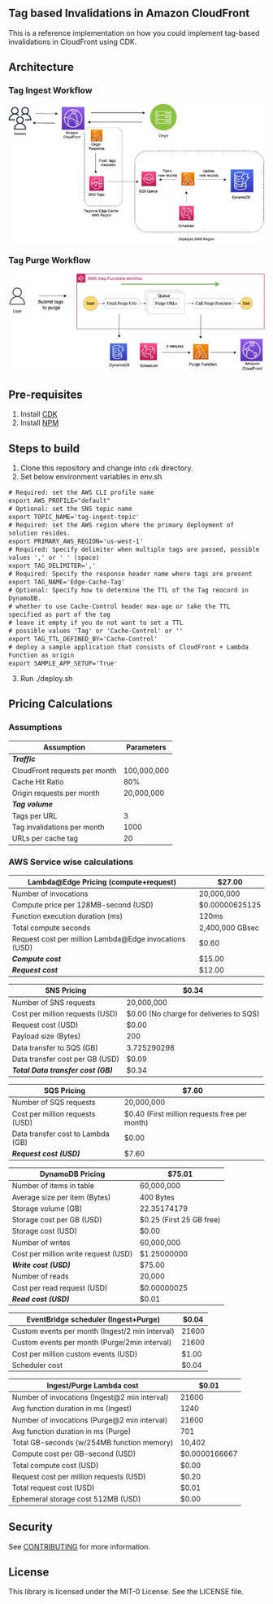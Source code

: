 ## Tag based Invalidations in Amazon CloudFront

This is a reference implementation on how you could implement tag-based invalidations in CloudFront using CDK.

## Architecture

### Tag Ingest Workflow

![Tag Ingest Workflow](/images/tag-ingest-workflow.jpeg)

### Tag Purge Workflow

![Tag Purge Workflow](/images/tag-purge-workflow.jpeg)

## Pre-requisites

1. Install [CDK](https://docs.aws.amazon.com/cdk/v2/guide/getting_started.html)
1. Install [NPM](https://docs.npmjs.com/downloading-and-installing-node-js-and-npm)

## Steps to build

1. Clone this repository and change into `cdk` directory.
1. Set below environment variables in env.sh
```
# Required: set the AWS CLI profile name
export AWS_PROFILE="default"
# Optional: set the SNS topic name
export TOPIC_NAME='tag-ingest-topic'
# Required: set the AWS region where the primary deployment of solution resides.
export PRIMARY_AWS_REGION='us-west-1'
# Required: Specify delimiter when multiple tags are passed, possible values ',' or ' ' (space)
export TAG_DELIMITER=','
# Required: Specify the response header name where tags are present
export TAG_NAME='Edge-Cache-Tag'
# Optional: Specify how to determine the TTL of the Tag reocord in DynamoDB.
# whether to use Cache-Control header max-age or take the TTL specified as part of the tag
# leave it empty if you do not want to set a TTL 
# possible values 'Tag' or 'Cache-Control' or ''
export TAG_TTL_DEFINED_BY='Cache-Control'
# deploy a sample application that consists of CloudFront + Lambda Function as origin
export SAMPLE_APP_SETUP='True'
```
3. Run ./deploy.sh


## Pricing Calculations

### Assumptions
| Assumption | Parameters |
| --- | --- |
| ***Traffic***  |  |
| CloudFront requests per month | 100,000,000  |
| Cache Hit Ratio | 80%  |
| Origin requests per month  | 20,000,000  |
| ***Tag volume***      |  |
| Tags per URL                  | 3                      |
| Tag invalidations per month   | 1000                   |
| URLs per cache tag            | 20                     |

### AWS Service wise calculations

| Lambda@Edge Pricing (compute+request)	| $27.00 |
| --- | --- |
| Number of invocations	| 20,000,000 |	
| Compute price per 128MB-second (USD) | $0.00000625125	|
| Function execution duration (ms)|	120ms |	
| Total compute seconds	| 2,400,000 GBsec |	
| Request cost per million Lambda@Edge invocations (USD) | $0.60 |
| ***Compute cost*** |	$15.00 |
| ***Request cost***	|	$12.00 |

| SNS Pricing |		$0.34 |
| --- | --- |
| Number of SNS requests |	20,000,000 |	
| Cost per million requests (USD) |	$0.00 (No charge for deliveries to SQS)|	
| Request cost (USD)	|	$0.00 |
| Payload size (Bytes)	| 200 |	
| Data transfer to SQS (GB)	| 3.725290298 |	
| Data transfer cost per GB (USD) |	$0.09 |	
| ***Total Data transfer cost (GB)***	| $0.34 |


| SQS Pricing |		$7.60 |
| --- | --- |
| Number of SQS requests |	20,000,000 |	
| Cost per million requests (USD) |	$0.40 (First million requests free per month)|	
| Data transfer cost to Lambda (GB)	 |	$0.00 |
| ***Request cost (USD)*** | 	$7.60 |

| DynamoDB Pricing |	$75.01 |
| --- | --- |
| Number of items in table	| 60,000,000	|
| Average size per item (Bytes)	| 400 Bytes |	
| Storage volume (GB) |	22.35174179	|
| Storage cost per GB (USD)	| $0.25 (First 25 GB free)|	
| Storage cost (USD)	|	$0.00 | 
| Number of writes	| 60,000,000 | 	
| Cost per million write request (USD) | $1.25000000 |	
| ***Write cost (USD)***	| 	$75.00 | 
| Number of reads	| 20,000 | 	
| Cost per read request (USD)	| $0.00000025| 	
| ***Read cost (USD)*** |		$0.01 | 

| EventBridge scheduler (Ingest+Purge)	|	$0.04 | 
| --- | --- |
| Custom events per month (Ingest/2 min interval) |	21600 |	
| Custom events per month (Purge/2min interval) |	21600 |
| Cost per million custom events (USD)	| $1.00 | 	
| Scheduler cost |		$0.04 |

| Ingest/Purge Lambda cost	|	$0.01 |
| --- | --- |
| Number of invocations (Ingest@2 min interval) |	21600 |	
| Avg  function  duration in ms (Ingest) | 1240 |	
| Number of invocations (Purge@2 min interval) |	21600 |	
| Avg  function  duration in ms (Purge)	| 701 |	
| Total GB-seconds (w/254MB function memory) |	10,402 |	
| Compute cost  per GB-second (USD)	| $0.0000166667	|
| Total compute cost (USD)	|	$0.00 |
| Request cost per million requests (USD) |	$0.20 |	
| Total request cost (USD)	|	$0.01 |
| Ephemeral storage cost 512MB (USD) |	$0.00 |

## Security

See [CONTRIBUTING](CONTRIBUTING.md#security-issue-notifications) for more information.

## License

This library is licensed under the MIT-0 License. See the LICENSE file.
